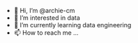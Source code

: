 - 👋 Hi, I’m @archie-cm
- 👀 I’m interested in data
- 🌱 I’m currently learning data engineering
- 📫 How to reach me ...

<!---
archie-cm/archie-cm is a ✨ special ✨ repository because its `README.md` (this file) appears on your GitHub profile.
You can click the Preview link to take a look at your changes.
--->
